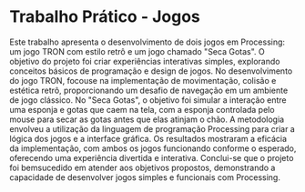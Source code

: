 # Trabalho Prático - Jogos
Este trabalho apresenta o desenvolvimento de dois jogos em Processing: um jogo TRON com
estilo retrô e um jogo chamado "Seca Gotas". O objetivo do projeto foi criar experiências interativas simples,
explorando conceitos básicos de programação e design de jogos. No desenvolvimento do jogo TRON, focouse na implementação de movimentação, colisão e estética retrô, proporcionando um desafio de navegação em
um ambiente de jogo clássico. No "Seca Gotas", o objetivo foi simular a interação entre uma esponja e gotas
que caem na tela, com a esponja controlada pelo mouse para secar as gotas antes que elas atinjam o chão. A
metodologia envolveu a utilização da linguagem de programação Processing para criar a lógica dos jogos e a
interface gráfica. Os resultados mostraram a eficácia da implementação, com ambos os jogos funcionando
conforme o esperado, oferecendo uma experiência divertida e interativa. Conclui-se que o projeto foi bemsucedido em atender aos objetivos propostos, demonstrando a capacidade de desenvolver jogos simples e
funcionais com Processing.
